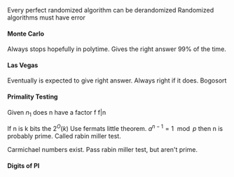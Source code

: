 Every perfect randomized algorithm can be derandomized
Randomized algorithms must have error

#### Monte Carlo
Always stops hopefully in polytime.
Gives the right answer 99% of the time.
#### Las Vegas
Eventually is expected to give right answer. Always right if it does.
Bogosort

#### Primality Testing
Given $n_{1}$ does n have a factor f f|n

If n is k bits the $2^O(k)$
Use fermats little theorem.
$a^{n-1}=1\mod p$ then n is probably prime. Called rabin miller test.

Carmichael numbers exist. Pass rabin miller test, but aren't prime.

#### Digits of PI

